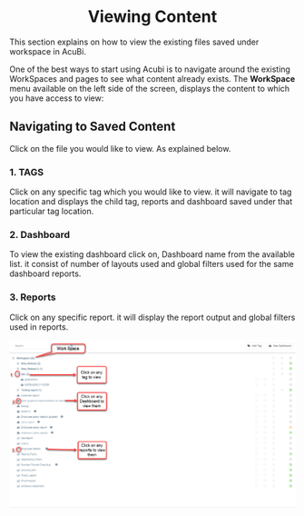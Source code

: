 
<center><h1>Viewing Content</h1></center>

This section explains on how to view the existing files saved under workspace in AcuBi.

One of the best ways to start using Acubi is to navigate around the existing WorkSpaces and pages to see what content already exists. The **WorkSpace** menu available on the left side of the screen, displays the content to which you have access to view:


## Navigating to Saved Content 

Click on the file you would like to view. As explained below.

### 1. TAGS

Click on any specific tag which you would like to view. it will navigate to tag location and displays the child tag, reports and dashboard saved under that particular tag location.

### 2. Dashboard

 To view the existing dashboard click on, Dashboard name from the available list. it consist of number of layouts used and global filters used for the same dashboard reports.
 
 ### 3. Reports
 
 Click on any specific report. it will display the report output and global filters used in reports.

![enter image description here](https://raw.githubusercontent.com/sv18042016/fp1/0545ded450f2a313773cd22169ff96aa6c7db5d2/images/view_list2.png)





<!--stackedit_data:
eyJoaXN0b3J5IjpbLTE0MzU4ODgwNjAsMTQxNzI0Mjc1OCwtMT
g1Nzg3OTk3NCwtOTY2MDgwMzExLDE4MTY5MzEzNDAsMTgzODE5
MzQyMCwxODM3NDQ0ODIwLDE3OTIxNDc5NDcsLTM0NDU5NDg0Ni
wtMTU2OTA0ODIyNiwxMzk5NzM2MCwtMTgxMzE0MDE3OSwxMTU5
NjQzNDkwLDExOTUyNTM1MTEsNzAxNDc5MDQyLDE1MzY0NjkyND
gsLTc5NDMzOTMxNCwxNDY0NzQ4MjQwLC04MDA4NjczODQsNDk3
OTYzMDI5XX0=
-->